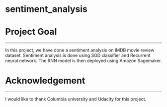 # sentiment_analysis
# Project Goal
------
In this project, we have done a sentiment analysis on IMDB movie review dataset. Sentiment analysis is done using SGD classifier and Recurrent neural network. The RNN model is then deployed using Amazon Sagemaker.
# Acknowledgement
------
I would like to thank Columbia university and Udacity for this project.
